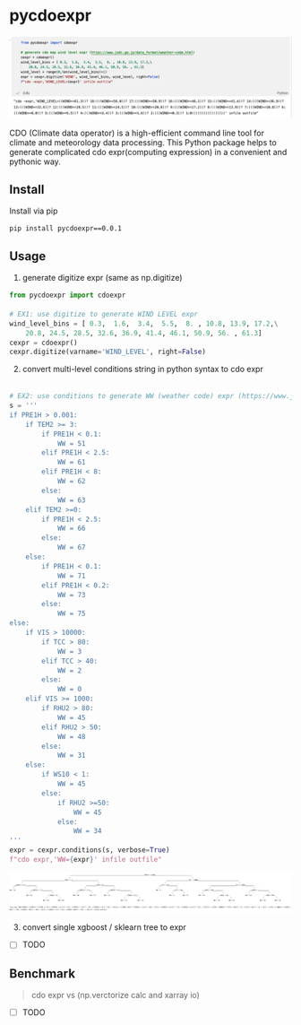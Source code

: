 # pycdoexpr

![](static/digitize.jpg)

CDO (Climate data operator) is a high-efficient command line tool for climate and meteorology data processing. This Python package helps to generate complicated cdo expr(computing expression) in a convenient and pythonic way.

## Install
Install via pip
```shell
pip install pycdoexpr==0.0.1
```

## Usage
1. generate digitize expr (same as np.digitize)
```python 
from pycdoexpr import cdoexpr

# EX1: use digitize to generate WIND LEVEL expr
wind_level_bins = [ 0.3,  1.6,  3.4,  5.5,  8. , 10.8, 13.9, 17.2,\
    20.8, 24.5, 28.5, 32.6, 36.9, 41.4, 46.1, 50.9, 56. , 61.3]
cexpr = cdoexpr()
cexpr.digitize(varname='WIND_LEVEL', right=False)
```

2. convert multi-level conditions string in python syntax to cdo expr 
```python

# EX2: use conditions to generate WW (weather code) expr (https://www.jodc.go.jp/data_format/weather-code.html)
s = '''
if PRE1H > 0.001:
    if TEM2 >= 3:
        if PRE1H < 0.1:
            WW = 51
        elif PRE1H < 2.5:
            WW = 61
        elif PRE1H < 8:
            WW = 62
        else:
            WW = 63
    elif TEM2 >=0:
        if PRE1H < 2.5:
            WW = 66
        else:
            WW = 67
    else:
        if PRE1H < 0.1:
            WW = 71
        elif PRE1H < 0.2:
            WW = 73
        else:
            WW = 75
else:
    if VIS > 10000:
        if TCC > 80:
            WW = 3
        elif TCC > 40:
            WW = 2
        else:
            WW = 0
    elif VIS >= 1000:
        if RHU2 > 80:
            WW = 45
        elif RHU2 > 50:
            WW = 48
        else:
            WW = 31
    else:
        if WS10 < 1:
            WW = 45
        else:
            if RHU2 >=50:
                WW = 45
            else:
                WW = 34
'''
expr = cexpr.conditions(s, verbose=True)
f"cdo expr,'WW={expr}' infile outfile"
```
![](static/conditions.jpg)

3. convert single xgboost / sklearn tree to expr
 - [ ] TODO

## Benchmark

> cdo expr vs (np.verctorize calc and xarray io)

- [ ] TODO